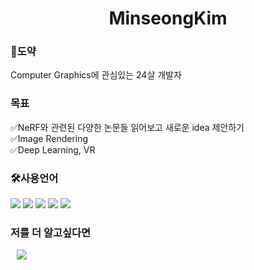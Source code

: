 <h1 align="center"> MinseongKim</h1>

<h3>🦢도약</h3>
Computer Graphics에 관심있는 24살 개발자

<h3>목표</h3>
✅NeRF와 관련된 다양한 논문들 읽어보고 새로운 idea 제안하기 <br/>
✅Image Rendering  <br/> 
✅Deep Learning, VR  

<h3>🛠사용언어</h3>
<div>
    <img src=https://img.shields.io/badge/c-%2300599C.svg?style=for-the-badge&logo=c&logoColor=white>
    <img src=https://img.shields.io/badge/c++-%2300599C.svg?style=for-the-badge&logo=c%2B%2B&logoColor=white>
    <img src=https://img.shields.io/badge/python-3670A0?style=for-the-badge&logo=python&logoColor=ffdd54>
    <img src=https://img.shields.io/badge/OpenGL-%23FFFFFF.svg?style=for-the-badge&logo=opengl>
    <img src=https://img.shields.io/badge/java-%23ED8B00.svg?style=for-the-badge&logo=java&logoColor=white?
</div>

<h3>저를 더 알고싶다면</h3>
<a href="https://leon0106@g.skku.edu">
    <img src="http://img.shields.io/badge/Gmail-EA4335?style=flat&logo=Gmail&logoColor=white&link=https://i987412563i@gmail.com"
        style="height : auto; margin-left : 10px; margin-right : 10px;"/>
</a>
